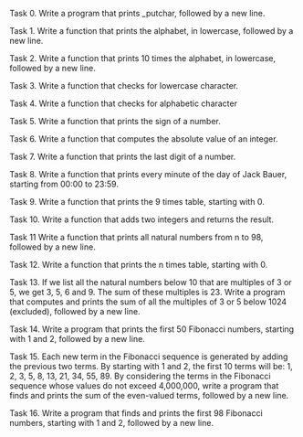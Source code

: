 Task 0. Write a program that prints _putchar, followed by a new line.

Task 1. Write a function that prints the alphabet, in lowercase, followed by a new line.

Task 2. Write a function that prints 10 times the alphabet, in lowercase, followed by a new line.

Task 3. Write a function that checks for lowercase character.

Task 4. Write a function that checks for alphabetic character

Task 5. Write a function that prints the sign of a number.

Task 6. Write a function that computes the absolute value of an integer.

Task 7. Write a function that prints the last digit of a number.

Task 8. Write a function that prints every minute of the day of Jack Bauer, starting from 00:00 to 23:59.

Task 9. Write a function that prints the 9 times table, starting with 0.

Task 10. Write a function that adds two integers and returns the result.

Task 11 Write a function that prints all natural numbers from n to 98, followed by a new line.

Task 12. Write a function that prints the n times table, starting with 0.

Task 13. If we list all the natural numbers below 10 that are multiples of 3 or 5, we get 3, 5, 6 and 9. The sum of these multiples is 23. Write a program that computes and prints the sum of all the multiples of 3 or 5 below 1024 (excluded), followed by a new line.

Task 14. Write a program that prints the first 50 Fibonacci numbers, starting with 1 and 2, followed by a new line.

Task 15. Each new term in the Fibonacci sequence is generated by adding the previous two terms. By starting with 1 and 2, the first 10 terms will be: 1, 2, 3, 5, 8, 13, 21, 34, 55, 89. By considering the terms in the Fibonacci sequence whose values do not exceed 4,000,000, write a program that finds and prints the sum of the even-valued terms, followed by a new line.

Task 16. Write a program that finds and prints the first 98 Fibonacci numbers, starting with 1 and 2, followed by a new line.
